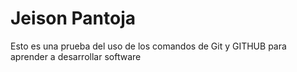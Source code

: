 # Jeison Pantoja

Esto es una prueba del uso de los comandos de Git y GITHUB para aprender a desarrollar software